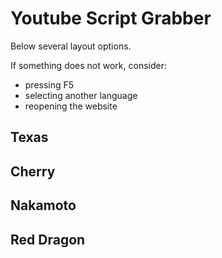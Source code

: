 <!--
author:   Daniel Hoffmann

version:  0.0.1

language: en

narrator: US English Female


online-link: https://cdn.jsdelivr.net/gh/kaptn-seebar/english-lia/
offline-link: http://localhost:3000/home/english-lia/

script: https://cdn.jsdelivr.net/gh/kaptn-seebar/english-lia/base.js
script: https://cdn.jsdelivr.net/gh/kaptn-seebar/english-lia/consys.js
script: https://cdn.jsdelivr.net/gh/kaptn-seebar/english-lia/grabber.js
script: https://cdn.jsdelivr.net/gh/kaptn-seebar/english-lia/lul.js
link: https://cdn.jsdelivr.net/gh/kaptn-seebar/english-lia/lul.css
link: https://cdn.jsdelivr.net/gh/kaptn-seebar/english-lia/consys.css





-->

# Youtube Script Grabber

Below several layout options.

If something does not work, consider:
* pressing F5
* selecting another language
* reopening the website


<div style="display:none">
To Do immediatly:

Bugs to fix:

* loading video does not work after hopping slides
* rework word detection (don instead of don't)
* fix being unable to properly select words
* fix some languaes not working

To Do next:
* build a lul-dropdown
* support of youtube links
* implement message at top
* make table and highlights into lia-colors
* clean up & prettify codebase
* show highlighted text immediatly

To Do later:

* restructure layout




To maybe Do at some point:

* search for keywords
* jump to section
* exclude small words
* jump to occurences
* examine and select neighbors
* (definition dictionary?)
* select and save technical terms
* video controlling by lecturer

8TUK-M41hGI
document.getElementById('myTextfield').value

</div>



## Texas

<script input="hidden" defer> loadYTAPI(); texas(); initalizeUI();</script>
<div id='frame'></div>

## Cherry

<script input="hidden" defer> loadYTAPI(); cherry(); initalizeUI();</script>
<div id='frame'></div>

## Nakamoto

<script input="hidden" defer> loadYTAPI(); nakamoto(); initalizeUI();</script>
<div id='frame'></div>


## Red Dragon

<script input="hidden" defer> loadYTAPI(); redDragon(); initalizeUI();</script>
<div id='frame'></div>


